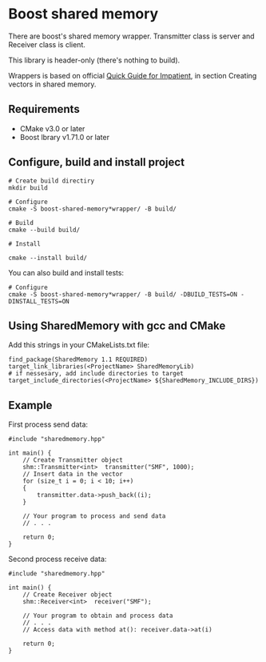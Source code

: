 # Boost shared memory

There are boost's shared memory wrapper. Transmitter class is server and Receiver class is client.

This library is header-only (there's nothing to build).

Wrappers is based on official [Quick Guide for Impatient](https://www.boost.org/doc/libs/1_38_0/doc/html/interprocess/quick_guide.html
), in section Creating vectors in shared memory.

## Requirements

- CMake v3.0 or later
- Boost lbrary v1.71.0 or later

## Configure, build and install project

```
# Create build directiry
mkdir build

# Configure
cmake -S boost-shared-memory*wrapper/ -B build/

# Build
cmake --build build/

# Install

cmake --install build/
```

You can also build and install tests:
```
# Configure
cmake -S boost-shared-memory*wrapper/ -B build/ -DBUILD_TESTS=ON -DINSTALL_TESTS=ON
```

## Using SharedMemory with gcc and CMake

Add this strings in your CMakeLists.txt file:
```
find_package(SharedMemory 1.1 REQUIRED)
target_link_libraries(<ProjectName> SharedMemoryLib)
# if nessesary, add include directories to target
target_include_directories(<ProjectName> ${SharedMemory_INCLUDE_DIRS})
```

## Example

First process send data:
```
#include "sharedmemory.hpp"

int main() {
    // Create Transmitter object
    shm::Transmitter<int>  transmitter("SMF", 1000);
    // Insert data in the vector
    for (size_t i = 0; i < 10; i++)
    {
        transmitter.data->push_back((i);
    }

    // Your program to process and send data
    // . . .

    return 0;
}
```

Second process receive data:
```
#include "sharedmemory.hpp"

int main() {
    // Create Receiver object
    shm::Receiver<int>  receiver("SMF");

    // Your program to obtain and process data
    // . . .
    // Access data with method at(): receiver.data->at(i)
    
    return 0;
}
```